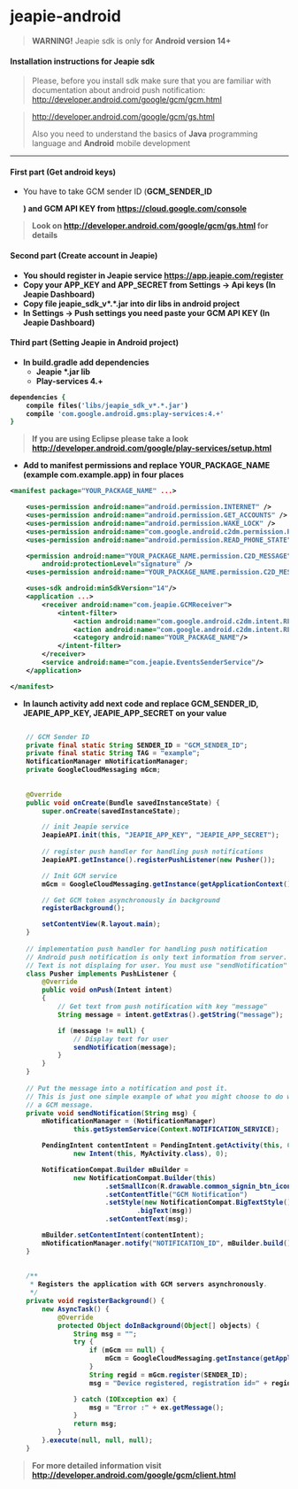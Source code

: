 jeapie-android
==============

> <b>WARNING!</b> Jeapie sdk is only for <b>Android version 14+</b>

#### Installation instructions for Jeapie sdk

> Please, before you install sdk make sure that you are familiar with documentation about android push notification:
> http://developer.android.com/google/gcm/gcm.html

> http://developer.android.com/google/gcm/gs.html
>
> Also you need to understand the basics of <b>Java</b> programming language and <b>Android</b> mobile development

---

#### First part (Get android keys)

* You have to take GCM sender ID (<b>GCM_SENDER_ID</p>) and <b>GCM API KEY</b> from https://cloud.google.com/console

> Look on http://developer.android.com/google/gcm/gs.html for details

#### Second part (Create account in Jeapie)


* You should register in Jeapie service  https://app.jeapie.com/register
* Copy your <b>APP_KEY</b> and <b>APP_SECRET</b> from Settings -> Api keys (In Jeapie Dashboard)
* Copy file jeapie_sdk_v*.*.jar into dir libs in android project
* In Settings -> Push settings you need paste your <b>GCM API KEY</b> (In Jeapie Dashboard)

#### Third part (Setting Jeapie in Android project)

* In build.gradle add dependencies
  * Jeapie *.jar lib
  * Play-services 4.+

```ruby
dependencies {
    compile files('libs/jeapie_sdk_v*.*.jar')
    compile 'com.google.android.gms:play-services:4.+'
}
```
> If you are using <b>Eclipse</b> please take a look http://developer.android.com/google/play-services/setup.html


* Add to manifest permissions and replace <b>YOUR_PACKAGE_NAME</b> (example com.example.app) in four places

```xml
<manifest package="YOUR_PACKAGE_NAME" ...>

    <uses-permission android:name="android.permission.INTERNET" />
    <uses-permission android:name="android.permission.GET_ACCOUNTS" />
    <uses-permission android:name="android.permission.WAKE_LOCK" />
    <uses-permission android:name="com.google.android.c2dm.permission.RECEIVE" />
    <uses-permission android:name="android.permission.READ_PHONE_STATE"/>

    <permission android:name="YOUR_PACKAGE_NAME.permission.C2D_MESSAGE"
        android:protectionLevel="signature" />
    <uses-permission android:name="YOUR_PACKAGE_NAME.permission.C2D_MESSAGE" />

    <uses-sdk android:minSdkVersion="14"/>
    <application ...>
        <receiver android:name="com.jeapie.GCMReceiver">
            <intent-filter>
                <action android:name="com.google.android.c2dm.intent.RECEIVE"/>
                <action android:name="com.google.android.c2dm.intent.REGISTRATION"/>
                <category android:name="YOUR_PACKAGE_NAME"/>
            </intent-filter>
        </receiver>
        <service android:name="com.jeapie.EventsSenderService"/>
    </application>

</manifest>
```

* In launch activity add next code and replace GCM_SENDER_ID, JEAPIE_APP_KEY, JEAPIE_APP_SECRET on your value

```java

    // GCM Sender ID
    private final static String SENDER_ID = "GCM_SENDER_ID";
    private final static String TAG = "example";
    NotificationManager mNotificationManager;
    private GoogleCloudMessaging mGcm;
    
    
    @Override
    public void onCreate(Bundle savedInstanceState) {
        super.onCreate(savedInstanceState);

        // init Jeapie service
        JeapieAPI.init(this, "JEAPIE_APP_KEY", "JEAPIE_APP_SECRET");
        
        // register push handler for handling push notifications
        JeapieAPI.getInstance().registerPushListener(new Pusher());

        // Init GCM service
        mGcm = GoogleCloudMessaging.getInstance(getApplicationContext());

        // Get GCM token asynchronously in background
        registerBackground();

        setContentView(R.layout.main);
    }
    
    // implementation push handler for handling push notification
    // Android push notification is only text information from server. 
    // Text is not displaing for user. You must use "sendNotification" method
    class Pusher implements PushListener {
        @Override
        public void onPush(Intent intent)
        {
            // Get text from push notification with key "message"
            String message = intent.getExtras().getString("message");

            if (message != null) {
                // Display text for user
                sendNotification(message);
            }
        }
    }
    
    // Put the message into a notification and post it.
    // This is just one simple example of what you might choose to do with
    // a GCM message.
    private void sendNotification(String msg) {
        mNotificationManager = (NotificationManager)
                this.getSystemService(Context.NOTIFICATION_SERVICE);

        PendingIntent contentIntent = PendingIntent.getActivity(this, 0,
                new Intent(this, MyActivity.class), 0);

        NotificationCompat.Builder mBuilder =
                new NotificationCompat.Builder(this)
                        .setSmallIcon(R.drawable.common_signin_btn_icon_dark)
                        .setContentTitle("GCM Notification")
                        .setStyle(new NotificationCompat.BigTextStyle()
                                .bigText(msg))
                        .setContentText(msg);

        mBuilder.setContentIntent(contentIntent);
        mNotificationManager.notify("NOTIFICATION_ID", mBuilder.build());
    }
    
    
    /**
     * Registers the application with GCM servers asynchronously.
     */
    private void registerBackground() {
        new AsyncTask() {
            @Override
            protected Object doInBackground(Object[] objects) {
                String msg = "";
                try {
                    if (mGcm == null) {
                        mGcm = GoogleCloudMessaging.getInstance(getApplicationContext());
                    }
                    String regid = mGcm.register(SENDER_ID);
                    msg = "Device registered, registration id=" + regid;

                } catch (IOException ex) {
                    msg = "Error :" + ex.getMessage();
                }
                return msg;
            }
        }.execute(null, null, null);
    }
```
> For more detailed information visit http://developer.android.com/google/gcm/client.html
